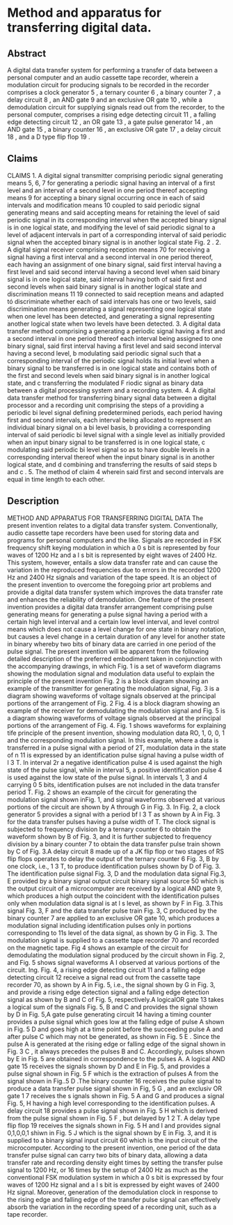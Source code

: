 # Method and apparatus for transferring digital data.

## Abstract
A digital data transfer system for performing a transfer of data between a personal computer and an audio cassette tape recorder, wherein a modulation circuit for producing signals to be recorded in the recorder comprises a clock generator 5 , a ternary counter 6 , a binary counter 7 , a delay circuit 8 , an AND gate 9 and an exclusive OR gate 10 , while a demodulation circuit for supplying signals read out from the recorder, to the personal computer, comprises a rising edge detecting circuit 11 , a falling edge detecting circuit 12 , an OR gate 13 , a gate pulse generator 14 , an AND gate 15 , a binary counter 16 , an exclusive OR gate 17 , a delay circuit 18 , and a D type flip flop 19 .

## Claims
CLAIMS 1. A digital signal transmitter comprising periodic signal generating means 5, 6, 7 for generating a periodic signal having an interval of a first level and an interval of a second level in one period thereof accepting means 9 for accepting a binary signal occurring once in each of said intervals and modification means 10 coupled to said periodic signal generating means and said accepting means for retaining the level of said periodic signal in its corresponding interval when the accepted binary signal is in one logical state, and modifying the level of said periodic signal to a level of adjacent intervals in part of a corresponding interval of said periodic signal when the accepted binary signal is in another logical state Fig. 2 . 2. A digital signal receiver comprising reception means 70 for receiving a signal having a first interval and a second interval in one period thereof, each having an assignment of one binary signal, said first interval having a first level and said second interval having a second level when said binary signal is in one logical state, said interval having both of said first and second levels when said binary signal is in another logical state and discrimination means 11 19 connected to said reception means and adapted tó discriminate whether each of said intervals has one or two levels, said discrimination means generating a signal representing one logical state when one level has been detected, and generating a signal representing another logical state when two levels have been detected. 3. A digital data transfer method comprising a generating a periodic signal having a first and a second interval in one period thereof each interval being assigned to one binary signal, said first interval having a first level and said second interval having a second level, b modulating said periodic signal such that a corresponding interval of the periodic signal holds its initial level when a binary signal to be transferred is in one logical state and contains both of the first and second levels when said binary signal is in another logical state, and c transferring the modulated F riodic signal as binary data between a digital processing system and a recording system. 4. A digital data transfer method for transferring binary signal data between a digital processor and a recording unit comprising the steps of a providing a periodic bi level signal defining predetermined periods, each period having first and second intervals, each interval being allocated to represent an individual binary signal on a bi level basis, b providing a corresponding interval of said periodic bi level signal with a single level as initially provided when an input binary signal to be transferred is in one logical state, c modulating said periodic bi level signal so as to have double levels in a corresponding interval thereof when the input binary signal is in another logical state, and d combining and transferring the results of said steps b and c . 5. The method of claim 4 wherein said first and second intervals are equal in time length to each other.

## Description
METHOD AND APPARATUS FOR TRANSFERRING DIGITAL DATA The present invention relates to a digital data transfer system. Conventionally, audio cassette tape recorders have been used for storing data and programs for personal computers and the like. Signals are recorded in FSK frequency shift keying modulation in which a 0 s bit is represented by four waves of 1200 Hz and a l s bit is represented by eight waves of 2400 Hz. This system, however, entails a slow data transfer rate and can cause the variation in the reproduced frequencies due to errors in the recorded 1200 Hz and 2400 Hz signals and variation of the tape speed. It is an object of the present invention to overcome the foregoing prior art problems and provide a digital data transfer system which improves the data transfer rate and enhances the reliability of demodulation. One feature of the present invention provides a digital data transfer arrangement comprising pulse generating means for generating a pulse signal having a period with a certain high level interval and a certain low level interval, and level control means which does not cause a level change for one state in binary notation, but causes a level change in a certain duration of any level for another state in binary whereby two bits of binary data are carried in one period of the pulse signal. The present invention will be apparent from the following detailed description of the preferred embodiment taken in conjunction with the accompanying drawings, in which Fig. 1 is a set of waveform diagrams showing the modulation signal and modulation data useful to explain the principle of the present invention Fig. 2 is a block diagram showing an example of the transmitter for generating the modulation signal, Fig. 3 is a diagram showing waveforms of voltage signals observed at the principal portions of the arrangement of Fig. 2 Fig. 4 is a block diagram showing an example of the receiver for demodulating the modulation signal and Fig. 5 is a diagram showing waveforms of voltage signals observed at the principal portions of the arrangement of Fig. 4. Fig. 1 shows waveforms for explaining tife principle of the present invention, showing modulation data RO, 1, 0, 0, 1 and the corresponding modulation signal. In this example, where a data is transferred in a pulse signal with a period of 2T, modulation data in the state of n 11 is expressed by an identification pulse signal having a pulse width of l 3 T. In interval 2r a negative identification pulse 4 is used against the high state of the pulse signal, while in interval 5, a positive identification pulse 4 is used against the low state of the pulse signal. In intervals 1, 3 and 4 carrying 0 5 bits, identification pulses are not included in the data transfer period T. Fig. 2 shows an example of the circuit for generating the modulation signal shown inFig. 1, and signal waveforms observed at various portions of the circuit are shown by A through G in Fig. 3. In Fig. 2, a clock generator 5 provides a signal with a period bf l 3 T as shown by A in Fig. 3 for the data transfer pulses having a pulse width of T. The clock signal is subjected to frequency division by a ternary counter 6 to obtain the waveform shown by B of Fig. 3, and it is further subjected to frequency division by a binary counter 7 to obtain the data transfer pulse train shown by C of Fig. 3.A delay circuit 8 made up of a JK flip flop or two stages of RS flip flops operates to delay the output of the ternary counter 6 Fig. 3, B by one clock, i.e., 1 3 T, to produce identification pulses shown by D of Fig. 3. The identification pulse signal Fig. 3, D and the modulation data signal Fig.3, E provided by a binary signal output circuit binary signal source 50 which is the output circuit of a microcomputer are received by a logical AND gate 9, which produces a high output the coincident with the identification pulses only when modulation data signal is at l s level, as shown by F in Fig. 3.This signal Fig. 3, F and the data transfer pulse train Fig. 3, C produced by the binary counter 7 are applied to an exclusive OR gate 10, which produces a modulation signal including identification pulses only in portions corresponding to 11s level of the data signal, as shown by G in Fig. 3. The modulation signal is supplied to a cassette tape recorder 70 and recorded on the magnetic tape. Fig 4 shows an example of the circuit for demodulating the modulation signal produced by the circuit shown in Fig. 2, and Fig. 5 shows signal waveforms A I observed at various portions of the circuit. Ing. Fig. 4, a rising edge detecting circuit 11 and a falling edge detecting circuit 12 receive a signal read out from the cassette tape recorder 70, as shown by A in Fig. 5, i.e., the signal shown by G in Fig. 3, and provide a rising edge detection signal and a falling edge detection signal as shown by B and C of Fig. 5, respectively.A logicalOR gate 13 takes a logical sum of the signals Fig. 5, B and C and provides the signal shown by D in Fig. 5,A gate pulse generating circuit 14 having a timing counter provides a pulse signal which goes low at the falling edge of pulse A shown in Fig. 5 D and goes high at a time point before the succeeding pulse A and after pulse C which may not be generated, as shown in Fig. 5 E . Since the pulse A is generated at the rising edge or falling edge of the signal shown in Fig. 3 C , it always precedes the pulses B and C. Accordingly, pulses shown by E in Fig. 5 are obtained in correspondence to the pulses A. A logical AND gate 15 receives the signals shown by D and E in Fig. 5, and provides a pulse signal shown in Fig. 5 F which is the extraction of pulses A from the signal shown in Fig..5 D .The binary counter 16 receives the pulse signal to produce a data transfer pulse signal shown in Fig, 5 G , and an exclusiv OR gate 1 7 receives the s ignals shown in Fig. 5 A and G and produces a signal Fig. 5, H having a high level corresponding to the identification pulses. A delay circuit 18 provides a pulse signal shown in Fig. 5 H which is derived from the pulse signal shown in Fig. 5 F , but delayed by 1 2 T. A delay type flip flop 19 receives the signals shown in Fig. 5 H and I and provides signal 0,1,0,0,1 shiwn in Fig. 5 J which is the signal shown by E in Fig. 3, and it is supplied to a binary signal input circuit 60 which is the input circuit of the microcomputer. According to the present invention, one period of the data transfer pulse signal can carry two bits of binary data, allowing a data transfer rate and recording density eight times by setting the transfer pulse signal to 1200 Hz, or 16 times by the setup of 2400 Hz as much as the conventional FSK modulation system in which a 0 s bit is expressed by four waves of 1200 Hz signal and a l s bit is expressed by eight waves of 2400 Hz signal. Moreover, generation of the demodulation clock in response to the rising edge and falling edge of the transfer pulse signal can effectively absorb the variation in the recording speed of a recording unit, such as a tape recorder.